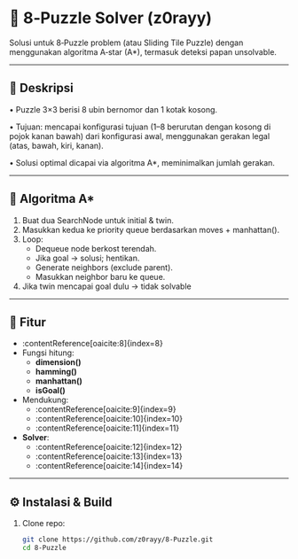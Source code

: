 # 🧩 8‑Puzzle Solver (z0rayy)

Solusi untuk 8‑Puzzle problem (atau Sliding Tile Puzzle) dengan menggunakan algoritma A‑star (A*), termasuk deteksi papan unsolvable.

---

## 📘 Deskripsi

• Puzzle 3×3 berisi 8 ubin bernomor dan 1 kotak kosong.

• Tujuan: mencapai konfigurasi tujuan (1–8 berurutan dengan kosong di pojok kanan bawah) dari konfigurasi awal, menggunakan gerakan legal (atas, bawah, kiri, kanan).

• Solusi optimal dicapai via algoritma A*, meminimalkan jumlah gerakan.

---

## 🧠 Algoritma A*

1. Buat dua SearchNode untuk initial & twin.
2. Masukkan kedua ke priority queue berdasarkan moves + manhattan().
3. Loop:
   - Dequeue node berkost terendah.
   - Jika goal → solusi; hentikan.
   - Generate neighbors (exclude parent).
   - Masukkan neighbor baru ke queue.
4. Jika twin mencapai goal dulu → tidak solvable

---

## 🚀 Fitur

- :contentReference[oaicite:8]{index=8}
- Fungsi hitung:
  - **dimension()**
  - **hamming()**
  - **manhattan()**
  - **isGoal()**
- Mendukung:
  - :contentReference[oaicite:9]{index=9}
  - :contentReference[oaicite:10]{index=10}
  - :contentReference[oaicite:11]{index=11}
- **Solver**:
  - :contentReference[oaicite:12]{index=12}
  - :contentReference[oaicite:13]{index=13}
  - :contentReference[oaicite:14]{index=14}

---

## ⚙️ Instalasi & Build

1. Clone repo:
   ```bash
   git clone https://github.com/z0rayy/8-Puzzle.git
   cd 8-Puzzle
